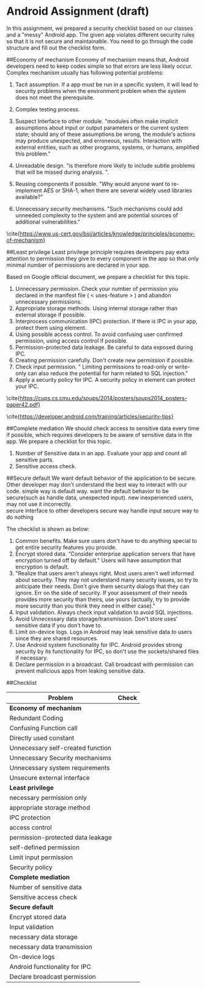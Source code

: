 # Android Assignment (draft)

In this assignment, we prepared a security checklist based on our classes and a "messy" Android app. The given app violates different security rules so that it is not secure and maintainable. You need to go through the code structure and fill out the checklist form.


##Economy of mechanism
Economy of mechanism means that, Android developers need to keep codes simple so that errors are less likely occur. 
Complex mechanism usually has following potential problems:

1. Tacit assumption. If a app must be run in a specific system, it will lead to security problems when the environment problem when the system does not meet the prerequisite.

2. Complex testing process. 
3. Suspect Interface to other module. "modules often make implicit assumptions about input or output parameters or the current system state; should any of these assumptions be wrong, the module's actions may produce unexpected, and erroneous, results. Interaction with external entities, such as other programs, systems, or humans, amplified this problem."
4. Unreadable design. "is therefore more likely to include subtle problems that will be missed during analysis. 
".
5. Reusing components if possible. "Why would anyone want to re-implement AES or SHA-1, when there are several widely used libraries available?"
6. Unnecessary security mechanisms. "Such mechanisms could add unneeded complexity to the system and are potential sources of additional vulnerabilities."

\cite{https://www.us-cert.gov/bsi/articles/knowledge/principles/economy-of-mechanism}




##Least privilege 
Least privilege principle requires developers pay extra attention to permission they give to every component in the app so that only minimal number of permissions are declared in your app.

Based on Google official document, we prepare a checklist for this topic.

1. Unnecessary permission. Check your number of permission you declared in the manifest file ( < uses-feature > ) and abandon unnecessary permissions.
2. Appropriate storage methods. Using internal storage rather than external storage if possible.
3. Interprocess communication (IPC) protection. If there is IPC in your app, protect them using <permission> element.
4. Using possible access control. To avoid confusing user confirmed permission, using access control if possible.
5. Permission-protected data leakage. Be careful to data exposed during IPC.
6. Creating permission carefully. Don't create new permission if possible.
7. Check input permission. " Limiting permissions to read-only or write-only can also reduce the potential for harm related to SQL injection."
8. Apply a security policy for IPC. A security policy in <permission> element can protect your IPC.

\cite{https://cups.cs.cmu.edu/soups/2014/posters/soups2014_posters-paper42.pdf}

\cite{https://developer.android.com/training/articles/security-tips}

##Complete mediation
We should check access to sensitive data every time if possible, which requires developers to be aware of sensitive data in the app. We prepare a checklist for this topic.

1. Number of Sensitive data in an app. Evaluate your app and count all sensitive parts.
2. Sensitive access check. 


##Secure default
We want default behavior of the application to be secure.
Other developer may don't understand the best way to interact with our code. simple way is default way. want the default behavior to be secure(such as handle data, unexpected input). new inexperienced users, may not use it incorrectly.  
secure interface to other developers
secure way handle input
secure way to do nothing

The checklist is shown as below:

1. Common benefits. Make sure users don't have to do anything special to get entire security features you provide.
2. Encrypt stored data. “Consider enterprise application servers that have encryption turned off by default.” Users will have assumption that encryption is default.
3. "Realize that users aren't always right. Most users aren't well informed about security. They may not understand many security issues, so try to anticipate their needs. Don't give them security dialogs that they can ignore. Err on the side of security. If your assessment of their needs provides more security than theirs, use yours (actually, try to provide more security than you think they need in either case)."
4. Input validation. Always check input validation to avoid SQL injections.
5. Avoid Unnecessary data storage/transmission. Don't store uses' sensitive data if you don't have to.
6. Limit on-device logs. Logs in Android may leak sensitive data to users since they are shared resources.
7. Use Android system functionality for IPC. Android provides strong security by its functionality for IPC, so don't use the sockets/shared files if necessary.
8. Declare permission in a broadcast. Call broadcast with permission can prevent malicious apps from leaking sensitive data.

##Checklist

| Problem        | Check           |
| ------------- |:-------------:| 
| <b>Economy of mechanism</b> || 
| Redundant Coding      			 | 		|
| Confusing Function call     	 |      |   
| Directly used constant 			 |      |   
|Unnecessary self-created function|		 |
|Unnecessary Security mechanisms	 |		 |
|Unnecessary system requirements  |		 |
|Unsecure external interface      |		 |
| <b>Least privilege </b> || 
|necessary permission only||
|appropriate storage method||
|IPC protection||
|access control||
|permission-protected data leakage||
|self-defined permission||
|Limit input permission||
|Security policy||
| <b>Complete mediation</b> || 
|Number of sensitive data||
|Sensitive access check||
| <b>Secure default</b> || 
|Encrypt stored data||
|Input validation||
|necessary data storage||
|necessary data transmission||
|On-device logs||
|Android functionality for IPC||
|Declare broadcast permission||

